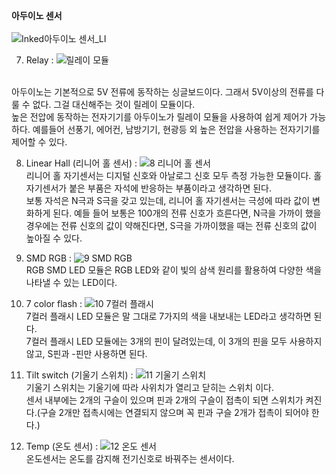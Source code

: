<b>아두이노 센서</b>
<br><br>
![Inked아두이노 센서_LI](https://user-images.githubusercontent.com/59801728/73622096-cba91900-467b-11ea-9ceb-72104e0c4148.jpg)


7. Relay
: ![릴레이 모듈](https://user-images.githubusercontent.com/59801728/73629540-de7d1700-4696-11ea-9185-6fb4583932fc.jpg)
<br>
아두이노는 기본적으로 5V 전류에 동작하는 싱글보드이다. 그래서 5V이상의 전류를 다룰 수 없다. 그걸 대신해주는 것이 릴레이 모듈이다.<br>
높은 전압에 동작하는 전자기기를 아두이노가 릴레이 모듈을 사용하여 쉽게 제어가 가능하다. 예를들어 선풍기, 에어컨, 남방기기, 현광등 외 높은 전압을 사용하는 전자기기를 제어할 수 있다.


8. Linear Hall (리니어 홀 센서)
: ![8  리니어 홀 센서](https://user-images.githubusercontent.com/59801728/73629707-50556080-4697-11ea-899b-8146de0bdd27.jpg)<br>
리니어 홀 자기센서는 디지털 신호와 아날로그 신호 모두 측정 가능한 모듈이다. 홀 자기센서가 붙은 부품은 자석에 반응하는 부품이라고 생각하면 된다.<br> 보통 자석은 N극과 S극을 갖고 있는데, 리니어 홀 자기센서는 극성에 따라 값이 변화하게 된다. 예들 들어 보통은 100개의 전류 신호가 흐른다면, N극을 가까이 했을 경우에는 전류 신호의 값이 약해진다면, S극을 가까이했을 때는 전류 신호의 값이 높아질 수 있다.


9. SMD RGB
: ![9  SMD RGB](https://user-images.githubusercontent.com/59801728/73630209-c6a69280-4698-11ea-9c9e-934d7999081a.jpg)<br>
RGB SMD LED 모듈은 RGB LED와 같이 빛의 삼색 원리를 활용하여 다양한 색을 나타낼 수 있는 LED이다.<br>


10. 7 color flash
: ![10  7컬러 플래시](https://user-images.githubusercontent.com/59801728/73630716-3bc69780-469a-11ea-8ece-3f3fe1d42a45.PNG)<br>
7컬러 플래시 LED 모듈은 말 그대로 7가지의 색을 내보내는 LED라고 생각하면 된다. <br>
7컬러 플래시 LED 모듈에는 3개의 핀이 달려있는데, 이 3개의 핀을 모두 사용하지 않고, S핀과 -핀만 사용하면 된다.


11. Tilt switch (기울기 스위치)
: ![11  기울기 스위치](https://user-images.githubusercontent.com/59801728/73630937-e2129d00-469a-11ea-8c7b-46992244429f.jpg)<br>
기울기 스위치는 기울기에 따라 사위치가 열리고 닫히는 스위치 이다.<br>
센서 내부에는 2개의 구슬이 있으며 핀과 2개의 구슬이 접촉이 되면 스위치가 켜진다.(구슬 2개만 접촉시에는 연결되지 않으며 꼭 핀과 구슬 2개가 접촉이 되어야 한다.)


12. Temp (온도 센서)
: ![12  온도 센서](https://user-images.githubusercontent.com/59801728/73631152-9280a100-469b-11ea-9db5-4227d9b38611.jpg)<br>
온도센서는 온도를 감지해 전기신호로 바꿔주는 센서이다. 